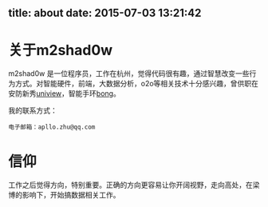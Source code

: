 title: about
date: 2015-07-03 13:21:42
---
# 关于m2shad0w

m2shad0w 是一位程序员，工作在杭州，觉得代码很有趣，通过智慧改变一些行为方式。对智能硬件，前端，大数据分析，o2o等相关技术十分感兴趣，曾供职在安防新秀[uniview](http://www.uniview.com/)，智能手环[bong](http://www.bong.cn)。

我的联系方式：
	
	电子邮箱：apllo.zhu@qq.com

# 信仰

工作之后觉得方向，特别重要。正确的方向更容易让你开阔视野，走向高处，在梁博的影响下，开始搞数据相关工作。